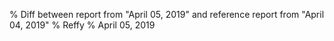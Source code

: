 % Diff between report from "April 05, 2019" and reference report from "April 04, 2019"
% Reffy
% April 05, 2019

